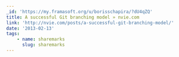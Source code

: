 ```yaml
---
_id: 'https://my.framasoft.org/u/borisschapira/?dU4qZQ'
title: A successful Git branching model » nvie.com
link: 'http://nvie.com/posts/a-successful-git-branching-model/'
date: '2013-02-13'
tags:
    - name: sharemarks
      slug: sharemarks
---
```


<div class="markdown"><p></p></div>
